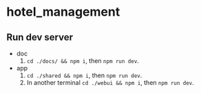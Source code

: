 # hotel_management

## Run dev server

- doc
    1. `cd ./docs/ && npm i`, then `npm run dev`.
- app
    1. `cd ./shared && npm i`, then `npm run dev`.
    2. In another terminal `cd ./webui && npm i`, then `npm run dev`.
